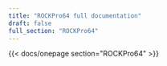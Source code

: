 ```yaml
---
title: "ROCKPro64 full documentation"
draft: false
full_section: "ROCKPro64"
---
```


{{< docs/onepage section="ROCKPro64" >}}
